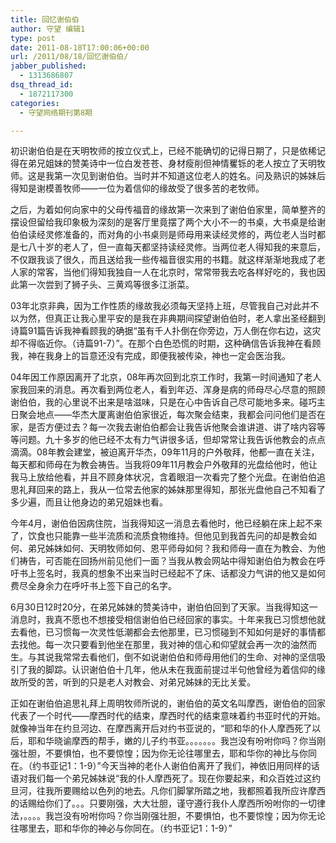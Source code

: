 ```yaml
---
title: 回忆谢伯伯
author: 守望 编辑1
type: post
date: 2011-08-18T17:00:06+00:00
url: /2011/08/18/回忆谢伯伯/
jabber_published:
  - 1313686807
dsq_thread_id:
  - 1872117300
categories:
  - 守望网络期刊第8期

---
```

初识谢伯伯是在天明牧师的按立仪式上，已经不能确切的记得日期了，只是依稀记得在弟兄姐妹的赞美诗中一位白发苍苍、身材瘦削但神情矍铄的老人按立了天明牧师。这是我第一次见到谢伯伯。当时并不知道这位老人的姓名。问及熟识的姊妹后得知是谢模善牧师——一位为着信仰的缘故受了很多苦的老牧师。<!--more-->


  
之后，为着如何向家中的父母传福音的缘故第一次来到了谢伯伯家里，简单整齐的摆设但留给我印象极为深刻的是客厅里竟摆了两个大小不一的书桌，大书桌是给谢伯伯读经灵修准备的，而对角的小书桌则是师母用来读经灵修的，两位老人当时都是七八十岁的老人了，但一直每天都坚持读经灵修。当两位老人得知我的来意后，不仅跟我谈了很久，而且送给我一些传福音很实用的书籍。就这样渐渐地我成了老人家的常客，当他们得知我独自一人在北京时，常常带我去吃各样好吃的，我也因此第一次尝到了狮子头、三黄鸡等很多江浙菜。

03年北京非典，因为工作性质的缘故我必须每天坚持上班，尽管我自己对此并不以为然，但真正让我心里平安的是我在非典期间探望谢伯伯时，老人拿出圣经翻到诗篇91篇告诉我神看顾我的确据“虽有千人扑倒在你旁边，万人倒在你右边，这灾却不得临近你。（诗篇91-7）”。在那个白色恐慌的时期，这种确信告诉我神在看顾我，神在我身上的旨意还没有完成，即便我被传染，神也一定会医治我。

04年因工作原因离开了北京，08年再次回到北京工作时，我第一时间通知了老人家我回来的消息。再次看到两位老人，看到年迈、浑身是病的师母尽心尽意的照顾谢伯伯，我的心里说不出来是啥滋味，只是在心中告诉自己尽可能地多来。碰巧主日聚会地点——华杰大厦离谢伯伯家很近，每次聚会结束，我都会问问他们是否在家，是否方便过去？每一次我去谢伯伯都会让我告诉他聚会谁讲道、讲了啥内容等等问题。九十多岁的他已经不太有力气讲很多话，但却常常让我告诉他教会的点点滴滴。08年教会建堂，被迫离开华杰，09年11月的户外敬拜，他都一直在关注，每天都和师母在为教会祷告。当我将09年11月教会户外敬拜的光盘给他时，他让我马上放给他看，并且不顾身体状况，含着眼泪一次看完了整个光盘。在谢伯伯追思礼拜回来的路上，我从一位常去他家的姊妹那里得知，那张光盘他自己不知看了多少遍，而且让他身边的弟兄姐妹也看。

今年4月，谢伯伯因病住院，当我得知这一消息去看他时，他已经躺在床上起不来了，饮食也只能靠一些半流质和流质食物维持。但他见到我首先问的却是教会如何、弟兄姊妹如何、天明牧师如何、恩平师母如何？我和师母一直在为教会、为他们祷告，可否能在回扬州前见他们一面？当我从教会网站中得知谢伯伯为教会在呼吁书上签名时，我真的想象不出来当时已经起不了床、话都没力气讲的他又是如何费尽全身余力在呼吁书上签下自己的名字。

6月30日12时20分，在弟兄姊妹的赞美诗中，谢伯伯回到了天家。当我得知这一消息时，我真不愿也不想接受相信谢伯伯已经回家的事实。十年来我已习惯想他就去看他，已习惯每一次灵性低潮都会去他那里，已习惯碰到不知如何是好的事情都去找他。每一次只要看到他坐在那里，我对神的信心和仰望就会再一次的油然而生。与其说我常常去看他们，倒不如说谢伯伯和师母用他们的生命、对神的坚信吸引了我的脚踪。认识谢伯伯十几年，他从未在我面前提过半句他曾经为着信仰的缘故所受的苦，听到的只是老人对教会、对弟兄姊妹的无比关爱。

正如在谢伯伯追思礼拜上周明牧师所说的，谢伯伯的英文名叫摩西，谢伯伯的回家代表了一个时代——摩西时代的结束，摩西时代的结束意味着约书亚时代的开始。就像神当年在约旦河边、在摩西离开后对约书亚说的，“耶和华的仆人摩西死了以后，耶和华晓谕摩西的帮手，嫩的儿子约书亚。。。。。。。我岂没有吩咐你吗？你当刚强壮胆，不要惧怕，也不要惊惶；因为你无论往哪里去，耶和华你的神比与你同在。（约书亚记1：1-9）”今天当神的老仆人谢伯伯离开了我们，神依旧用同样的话语对我们每一个弟兄姊妹说“我的仆人摩西死了。现在你要起来，和众百姓过这约旦河，往我所要赐给以色列的地去。凡你们脚掌所踏之地，我都照着我所应许摩西的话赐给你们了。。。只要刚强，大大壮胆，谨守遵行我仆人摩西所吩咐你的一切律法，。。。。我岂没有吩咐你吗？你当刚强壮胆，不要惧怕，也不要惊惶；因为你无论往哪里去，耶和华你的神必与你同在。（约书亚记1：1-9）”